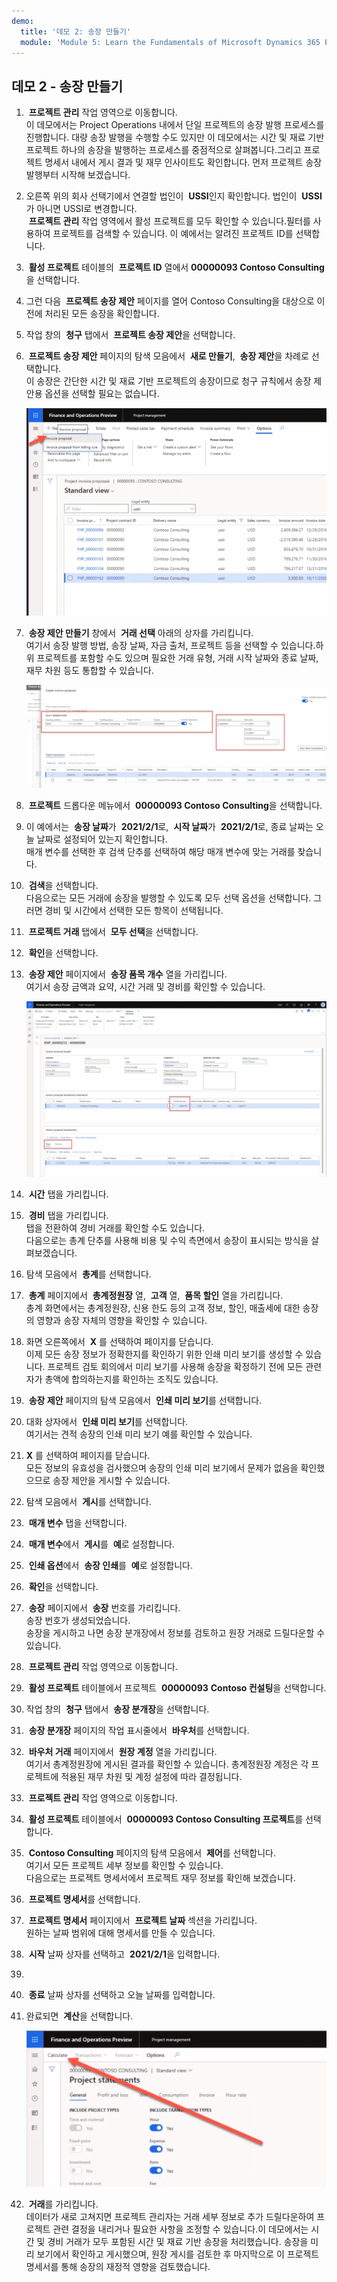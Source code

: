 ```yaml
---
demo:
  title: '데모 2: 송장 만들기'
  module: 'Module 5: Learn the Fundamentals of Microsoft Dynamics 365 Project Operations'
---
```


## 데모 2 - 송장 만들기

1.  **프로젝트 관리** 작업 영역으로 이동합니다.  
    이 데모에서는 Project Operations 내에서 단일 프로젝트의 송장 발행 프로세스를 진행합니다. 대량 송장 발행을 수행할 수도 있지만 이 데모에서는 시간 및 재료 기반 프로젝트 하나의 송장을 발행하는 프로세스를 중점적으로 살펴봅니다.그리고 프로젝트 명세서 내에서 게시 결과 및 재무 인사이트도 확인합니다. 먼저 프로젝트 송장 발행부터 시작해 보겠습니다. 

1. 오른쪽 위의 회사 선택기에서 연결할 법인이  **USSI**인지 확인합니다. 법인이  **USSI**가 아니면 USSI로 변경합니다.  
     **프로젝트 관리** 작업 영역에서 활성 프로젝트를 모두 확인할 수 있습니다.필터를 사용하여 프로젝트를 검색할 수 있습니다. 이 예에서는 알려진 프로젝트 ID를 선택합니다. 

1.  **활성 프로젝트** 테이블의  **프로젝트 ID** 열에서 **00000093 Contoso Consulting**을 선택합니다.  

1. 그런 다음  **프로젝트 송장 제안** 페이지를 열어 Contoso Consulting을 대상으로 이전에 처리된 모든 송장을 확인합니다. 

1. 작업 창의  **청구** 탭에서  **프로젝트 송장 제안**을 선택합니다. 

1.  **프로젝트 송장 제안** 페이지의 탐색 모음에서  **새로 만들기**,  **송장 제안**을 차례로 선택합니다.  
    이 송장은 간단한 시간 및 재료 기반 프로젝트의 송장이므로 청구 규칙에서 송장 제안용 옵션을 선택할 필요는 없습니다. 

    ![새 송장 제안이 강조 표시된 프로젝트 송장 제안 페이지의 스크린샷](./media/projops_invoice_1_new_invoice_proposal.png)

1.  **송장 제안 만들기** 창에서  **거래 선택** 아래의 상자를 가리킵니다.  
    여기서 송장 발행 방법, 송장 날짜, 자금 출처, 프로젝트 등을 선택할 수 있습니다.하위 프로젝트를 포함할 수도 있으며 필요한 거래 유형, 거래 시작 날짜와 종료 날짜, 재무 차원 등도 통합할 수 있습니다. 

    ![거래 선택 섹션이 강조 표시된 송장 제안 만들기 창의 스크린샷](./media/projops_invoice_2_select_transactions.png)

1.  **프로젝트** 드롭다운 메뉴에서  **00000093 Contoso Consulting**을 선택합니다. 

1. 이 예에서는  **송장 날짜**가  **2021/2/1**로,  **시작 날짜**가  **2021/2/1**로, 종료 날짜는 오늘 날짜로 설정되어 있는지 확인합니다.  
    매개 변수를 선택한 후 검색 단추를 선택하여 해당 매개 변수에 맞는 거래를 찾습니다.

1.  **검색**을 선택합니다.  
    다음으로는 모든 거래에 송장을 발행할 수 있도록 모두 선택 옵션을 선택합니다. 그러면 경비 및 시간에서 선택한 모든 항목이 선택됩니다.

1.  **프로젝트 거래** 탭에서  **모두 선택**을 선택합니다.

1.  **확인**을 선택합니다. 

1.  **송장 제안** 페이지에서  **송장 품목 개수** 열을 가리킵니다.  
    여기서 송장 금액과 요약, 시간 거래 및 경비를 확인할 수 있습니다.

    ![송장 라인 금액 열이 강조 표시된 송장 제안 페이지의 스크린샷](./media/projops_invoice_3_invoice_line_amount_column.png)

1.  **시간** 탭을 가리킵니다. 

1.  **경비** 탭을 가리킵니다.  
    탭을 전환하여 경비 거래를 확인할 수도 있습니다.  
다음으로는 총계 단추를 사용해 비용 및 수익 측면에서 송장이 표시되는 방식을 살펴보겠습니다.

1. 탐색 모음에서  **총계**를 선택합니다.

1.  **총계** 페이지에서  **총계정원장** 열,  **고객** 열,  **품목 할인** 열을 가리킵니다.  
    총계 화면에서는 총계정원장, 신용 한도 등의 고객 정보, 할인, 매출세에 대한 송장의 영향과 송장 자체의 영향을 확인할 수 있습니다. 

1. 화면 오른쪽에서  **X** 를 선택하여 페이지를 닫습니다.  
    이제 모든 송장 정보가 정확한지를 확인하기 위한 인쇄 미리 보기를 생성할 수 있습니다. 프로젝트 검토 회의에서 미리 보기를 사용해 송장을 확정하기 전에 모든 관련자가 총액에 합의하는지를 확인하는 조직도 있습니다. 

1.  **송장 제안** 페이지의 탐색 모음에서  **인쇄 미리 보기**를 선택합니다. 

1. 대화 상자에서  **인쇄 미리 보기**를 선택합니다.  
    여기서는 견적 송장의 인쇄 미리 보기 예를 확인할 수 있습니다. 

1. **X** 를 선택하여 페이지를 닫습니다.  
    모든 정보의 유효성을 검사했으며 송장의 인쇄 미리 보기에서 문제가 없음을 확인했으므로 송장 제안을 게시할 수 있습니다.

1. 탐색 모음에서  **게시**를 선택합니다.

1.  **매개 변수** 탭을 선택합니다.

1.  **매개 변수**에서  **게시**를  **예**로 설정합니다.

1.  **인쇄 옵션**에서  **송장 인쇄**를  **예**로 설정합니다.

1.  **확인**을 선택합니다.

1.  **송장** 페이지에서  **송장** 번호를 가리킵니다.  
    송장 번호가 생성되었습니다.  
    송장을 게시하고 나면 송장 분개장에서 정보를 검토하고 원장 거래로 드릴다운할 수 있습니다.

1.  **프로젝트 관리** 작업 영역으로 이동합니다.

1.  **활성 프로젝트** 테이블에서 프로젝트  **00000093** **Contoso 컨설팅**을 선택합니다.

1. 작업 창의  **청구** 탭에서  **송장 분개장**을 선택합니다.

1.  **송장 분개장** 페이지의 작업 표시줄에서  **바우처**를 선택합니다.

1.  **바우처 거래** 페이지에서  **원장 계정** 열을 가리킵니다.  
    여기서 총계정원장에 게시된 결과를 확인할 수 있습니다. 총계정원장 계정은 각 프로젝트에 적용된 재무 차원 및 계정 설정에 따라 결정됩니다.

1.  **프로젝트 관리** 작업 영역으로 이동합니다. 

1.  **활성 프로젝트** 테이블에서  **00000093 Contoso Consulting 프로젝트**를 선택합니다.

1.  **Contoso Consulting** 페이지의 탐색 모음에서  **제어**를 선택합니다.  
    여기서 모든 프로젝트 세부 정보를 확인할 수 있습니다.  
    다음으로는 프로젝트 명세서에서 프로젝트 재무 정보를 확인해 보겠습니다.

1.  **프로젝트 명세서**를 선택합니다.

1.  **프로젝트 명세서** 페이지에서  **프로젝트 날짜** 섹션을 가리킵니다.  
원하는 날짜 범위에 대해 명세서를 만들 수 있습니다.

1.  **시작** 날짜 상자를 선택하고  **2021/2/1**을 입력합니다.
1. 
1.  **종료** 날짜 상자를 선택하고 오늘 날짜를 입력합니다.

1. 완료되면  **계산**을 선택합니다.

    ![계산 옵션이 강조 표시된 프로젝트 명세서 페이지의 스크린샷](./media/projops_invoice_4_calculate.png)

1.  **거래**를 가리킵니다.  
    데이터가 새로 고쳐지면 프로젝트 관리자는 거래 세부 정보로 추가 드릴다운하여 프로젝트 관련 결정을 내리거나 필요한 사항을 조정할 수 있습니다.이 데모에서는 시간 및 경비 거래가 모두 포함된 시간 및 재료 기반 송장을 처리했습니다. 송장을 미리 보기에서 확인하고 게시했으며, 원장 게시를 검토한 후 마지막으로 이 프로젝트 명세서를 통해 송장의 재정적 영향을 검토했습니다.

